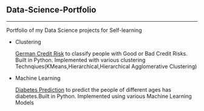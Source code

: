 ## Data-Science-Portfolio

-----------------------------------------------------------------------------------------------
Portfolio of my Data Science projects for Self-learning

* Clustering

  [German Credit Risk](https://github.com/parthgandhi487/Data-Science-Portfolio/tree/master/German%20Credit%20Risk) to classify people       with Good or Bad Credit Risks. Built in  Python. Implemented with various clustering                                Technqiues(KMeans,Hierarchical,Hierarchical Agglomerative Clustering)
  
  
 * Machine Learning
 
   [Diabetes Prediction](https://github.com/parthgandhi487/Data-Science-Portfolio/tree/master/Diabetes) to predict the people of different    ages has diabetes.Built in Python. Implemented using various Machine Learning Models
